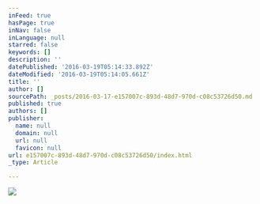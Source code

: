 ```yaml
---
inFeed: true
hasPage: true
inNav: false
inLanguage: null
starred: false
keywords: []
description: ''
datePublished: '2016-03-19T05:14:33.892Z'
dateModified: '2016-03-19T05:14:05.661Z'
title: ''
author: []
sourcePath: _posts/2016-03-17-e157007c-893d-48d7-970d-c08c53726d50.md
published: true
authors: []
publisher:
  name: null
  domain: null
  url: null
  favicon: null
url: e157007c-893d-48d7-970d-c08c53726d50/index.html
_type: Article

---
```

![](https://the-grid-user-content.s3-us-west-2.amazonaws.com/16f68c29-af72-461b-828b-9fcec67550a9.png)